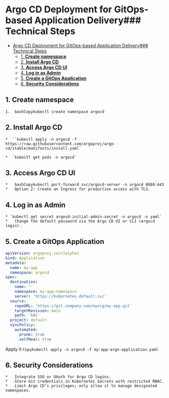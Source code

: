 # Argo CD Deployment for GitOps-based Application Delivery### Technical Steps

- [Argo CD Deployment for GitOps-based Application Delivery### Technical Steps](#argo-cd-deployment-for-gitops-based-application-delivery-technical-steps)
  - [1.  **Create namespace**](#1--create-namespace)
  - [2.  **Install Argo CD**](#2--install-argo-cd)
  - [3.  **Access Argo CD UI**](#3--access-argo-cd-ui)
  - [4.  **Log in as Admin**](#4--log-in-as-admin)
  - [5.  **Create a GitOps Application**](#5--create-a-gitops-application)
  - [6.  **Security Considerations**](#6--security-considerations)


## 1.  **Create namespace**
    1.  bashCopykubectl create namespace argocd
    
## 2.  **Install Argo CD**
    *  ``kubectl apply -n argocd -f https://raw.githubusercontent.com/argoproj/argo-cd/stable/manifests/install.yaml`
    
    *  `kubectl get pods -n argocd`

## 3.  **Access Argo CD UI**
    *   bashCopykubectl port-forward svc/argocd-server -n argocd 8080:443
    *   Option 2: Create an Ingress for production access with TLS.

## 4.  **Log in as Admin**
    * `kubectl get secret argocd-initial-admin-secret -n argocd -o yaml`
    *   Change the default password via the Argo CD UI or CLI (argocd login).

## 5.  **Create a GitOps Application**
```yaml
apiVersion: argoproj.io/v1alpha1
kind: Application
metadata:
  name: my-app
  namespace: argocd
spec:
  destination:
    name: ''
    namespace: my-app-namespace
    server: 'https://kubernetes.default.svc'
  source:
    repoURL: 'https://git.company.com/myorg/my-app.git'
    targetRevision: main
    path: 'k8s'
  project: default
  syncPolicy:
    automated:
      prune: true
      selfHeal: true
```

Apply it
    `Copykubectl apply -n argocd -f my-app-argo-application.yaml`

## 6.  **Security Considerations**
    *   Integrate SSO or OAuth for Argo CD logins.
    *   Store Git credentials in Kubernetes Secrets with restricted RBAC.
    *   Limit Argo CD’s privileges; only allow it to manage designated namespaces.